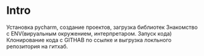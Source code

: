 # Intro

Установка pycharm, создание проектов, загрузка библиотек
Знакомство с ENV(вируальным окружением, интерпретаром. Запуск кода)
Клонирование кода с GITHAB по ссылке и выгрузка локльного репозитория на гитхаб.
